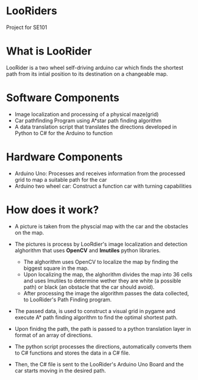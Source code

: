 # LooRiders
Project for SE101

# What is LooRider
 LooRider is a two wheel self-driving arduino car which finds the shortest path from its intial position to its destination on a changeable map.
  
# Software Components
* Image localization and processing of a physical maze(grid)
* Car pathfinding Program using A*star path finding algorithm
* A data translation script that translates the directions developed in Python to C# for the Arduino to function

# Hardware Components
* Arduino Uno: Processes and receives information from the processed grid to map a suitable path for the car
* Arduino two wheel car: Construct a function car with turning capabilities

# How does it work?

- A picture is taken from the physcial map with the car and the obstacles on the map.

- The pictures is process by LooRdier's image localization and detection alghorithm that uses **OpenCV** and **Imutiles** python libraries.

  - The alghorithm uses OpenCV to localize the map by finding the biggest square in the map.
  - Upon localizing the map, the alghorithm divides the map into 36 cells and uses Imutiles to determine wether they are white (a possible path) or black (an obstacle that the car     should avoid).
  - After processing the image the algorithm passes the data collected, to LooRider's Path Finding program.
  
- The passed data, is used to construct a visual grid in pygame and execute A* path finding algorithm to find the optimal shortest path.

- Upon finidng the path, the path is passed to a python translation layer in format of an array of directions.

- The python script processes the directions, automatically converts them to C# functions and stores the data in a C# file.

- Then, the C# file is sent to the LooRider's Arduino Uno Board and the car starts moving in the desired path.
